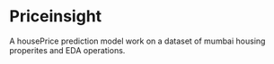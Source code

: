 # Priceinsight
A housePrice prediction model work on a dataset of mumbai housing properites and EDA operations.
